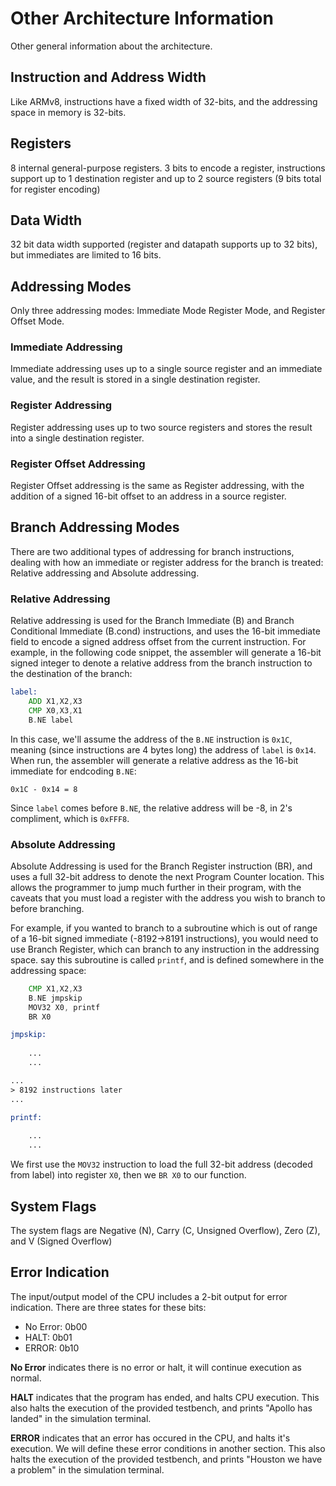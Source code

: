 # Other Architecture Information

Other general information about the architecture.

## Instruction and Address Width

Like ARMv8, instructions have a fixed width of 32-bits, and the addressing space in memory is 32-bits.

## Registers

8 internal general-purpose registers. 3 bits to encode a register, instructions support up to 1 destination register and up to 2 source registers (9 bits total for register encoding)

## Data Width

32 bit data width supported (register and datapath supports up to 32 bits), but immediates are limited to 16 bits.

## Addressing Modes

Only three addressing modes: Immediate Mode Register Mode, and Register Offset Mode.

### Immediate Addressing

Immediate addressing uses up to a single source register and an immediate value, and the result is stored in a single destination register. 

### Register Addressing

Register addressing uses up to two source registers and stores the result into a single destination register.

### Register Offset Addressing

Register Offset addressing is the same as Register addressing, with the addition of a signed 16-bit offset to an address in a source register.

## Branch Addressing Modes

There are two additional types of addressing for branch instructions, dealing with how an immediate or register address for the branch is treated: Relative addressing and Absolute addressing.

### Relative Addressing

Relative addressing is used for the Branch Immediate (B) and Branch Conditional Immediate (B.cond) instructions, and uses the 16-bit immediate field to encode a signed address offset from the current instruction. For example, in the following code snippet, the assembler will generate a 16-bit signed integer to denote a relative address from the branch instruction to the destination of the branch:

```asm
label:
    ADD X1,X2,X3
    CMP X0,X3,X1
    B.NE label
```

In this case, we'll assume the address of the `B.NE` instruction is `0x1C`, meaning (since instructions are 4 bytes long) the address of `label` is `0x14`. When run, the assembler will generate a relative address as the 16-bit immediate for endcoding `B.NE`:

```
0x1C - 0x14 = 8
```

Since `label` comes before `B.NE`, the relative address will be -8, in 2's compliment, which is `0xFFF8`.

### Absolute Addressing

Absolute Addressing is used for the Branch Register instruction (BR), and uses a full 32-bit address to denote the next Program Counter location. This allows the programmer to jump much further in their program, with the caveats that you must load a register with the address you wish to branch to before branching. 

For example, if you wanted to branch to a subroutine which is out of range of a 16-bit signed immediate (-8192->8191 instructions), you would need to use Branch Register, which can branch to any instruction in the addressing space. say this subroutine is called `printf`, and is defined somewhere in the addressing space:

```asm
    CMP X1,X2,X3
    B.NE jmpskip
    MOV32 X0, printf
    BR X0

jmpskip:
    
    ...
    ...

...
> 8192 instructions later
...

printf:
    
    ...
    ...

```

We first use the `MOV32` instruction to load the full 32-bit address (decoded from label) into register `X0`, then we `BR X0` to our function. 

## System Flags

The system flags are Negative (N), Carry (C, Unsigned Overflow), Zero (Z), and V (Signed Overflow)

## Error Indication

The input/output model of the CPU includes a 2-bit output for error indication. There are three states for these bits:

- No Error: 0b00
- HALT: 0b01
- ERROR: 0b10

**No Error** indicates there is no error or halt, it will continue execution as normal.

**HALT** indicates that the program has ended, and halts CPU execution. This also halts the execution of the provided testbench, and prints "Apollo has landed" in the simulation terminal.

**ERROR** indicates that an error has occured in the CPU, and halts it's execution. We will define these error conditions in another section. This also halts the execution of the provided testbench, and prints "Houston we have a problem" in the simulation terminal.